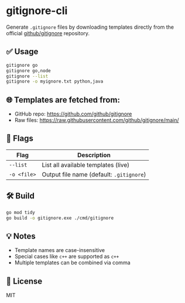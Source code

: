 # gitignore-cli

Generate `.gitignore` files by downloading templates directly from the official [github/gitignore](https://github.com/github/gitignore) repository.

## ✅ Usage

```bash
gitignore go
gitignore go,node
gitignore --list
gitignore -o myignore.txt python,java
```

## 🌐 Templates are fetched from:

- GitHub repo: https://github.com/github/gitignore
- Raw files: https://raw.githubusercontent.com/github/gitignore/main/

## 🧾 Flags

| Flag        | Description                              |
| ----------- | ---------------------------------------- |
| `--list`    | List all available templates (live)      |
| `-o <file>` | Output file name (default: `.gitignore`) |

## 🛠 Build

```bash
go mod tidy
go build -o gitignore.exe ./cmd/gitignore
```

## 💡 Notes

- Template names are case-insensitive
- Special cases like `c++` are supported as `c++`
- Multiple templates can be combined via comma

## 📄 License

MIT

